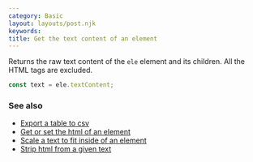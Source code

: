 ```yaml
---
category: Basic
layout: layouts/post.njk
keywords:
title: Get the text content of an element
---
```


Returns the raw text content of the `ele` element and its children. All the HTML tags are excluded.

```js
const text = ele.textContent;
```

### See also

-   [Export a table to csv](/export-a-table-to-csv)
-   [Get or set the html of an element](/get-or-set-the-html-of-an-element)
-   [Scale a text to fit inside of an element](/scale-a-text-to-fit-inside-of-an-element)
-   [Strip html from a given text](/strip-html-from-a-given-text)
